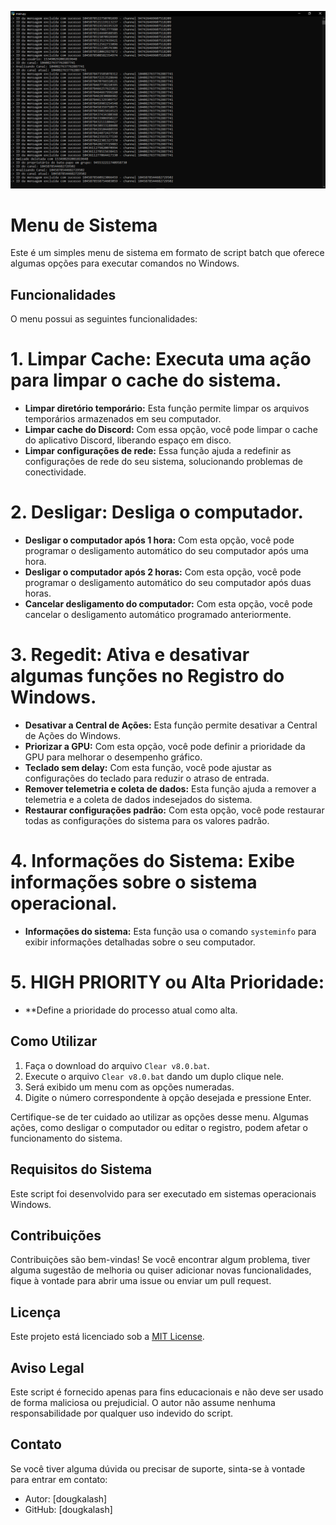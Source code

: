 ![](/temp/preview.png)

# Menu de Sistema

Este é um simples menu de sistema em formato de script batch que oferece algumas opções para executar comandos no Windows. 

## Funcionalidades

O menu possui as seguintes funcionalidades:

# 1. **Limpar Cache**: Executa uma ação para limpar o cache do sistema.
- **Limpar diretório temporário:** Esta função permite limpar os arquivos temporários armazenados em seu computador.
- **Limpar cache do Discord:** Com essa opção, você pode limpar o cache do aplicativo Discord, liberando espaço em disco.
- **Limpar configurações de rede:** Essa função ajuda a redefinir as configurações de rede do seu sistema, solucionando problemas de conectividade.


# 2. **Desligar**: Desliga o computador.
- **Desligar o computador após 1 hora:** Com esta opção, você pode programar o desligamento automático do seu computador após uma hora.
- **Desligar o computador após 2 horas:** Com esta opção, você pode programar o desligamento automático do seu computador após duas horas.
- **Cancelar desligamento do computador:** Com esta opção, você pode cancelar o desligamento automático programado anteriormente.

# 3. **Regedit**: Ativa e desativar algumas funções no Registro do Windows.
- **Desativar a Central de Ações:** Esta função permite desativar a Central de Ações do Windows.
- **Priorizar a GPU:** Com esta opção, você pode definir a prioridade da GPU para melhorar o desempenho gráfico.
- **Teclado sem delay:** Com esta função, você pode ajustar as configurações do teclado para reduzir o atraso de entrada.
- **Remover telemetria e coleta de dados:** Esta função ajuda a remover a telemetria e a coleta de dados indesejados do sistema.
- **Restaurar configurações padrão:** Com esta opção, você pode restaurar todas as configurações do sistema para os valores padrão.

# 4. **Informações do Sistema**: Exibe informações sobre o sistema operacional.
- **Informações do sistema:** Esta função usa o comando `systeminfo` para exibir informações detalhadas sobre o seu computador.

# 5. **HIGH PRIORITY ou Alta Prioridade**:
- **Define a prioridade do processo atual como alta.


## Como Utilizar

1. Faça o download do arquivo `Clear v8.0.bat`.
2. Execute o arquivo `Clear v8.0.bat` dando um duplo clique nele.
3. Será exibido um menu com as opções numeradas.
4. Digite o número correspondente à opção desejada e pressione Enter.

Certifique-se de ter cuidado ao utilizar as opções desse menu. Algumas ações, como desligar o computador ou editar o registro, podem afetar o funcionamento do sistema.

## Requisitos do Sistema

Este script foi desenvolvido para ser executado em sistemas operacionais Windows.

## Contribuições

Contribuições são bem-vindas! Se você encontrar algum problema, tiver alguma sugestão de melhoria ou quiser adicionar novas funcionalidades, fique à vontade para abrir uma issue ou enviar um pull request.

## Licença

Este projeto está licenciado sob a [MIT License](https://github.com/dougkalash/Clean-Temp/blob/main/LICENSE.txt).

## Aviso Legal

Este script é fornecido apenas para fins educacionais e não deve ser usado de forma maliciosa ou prejudicial. O autor não assume nenhuma responsabilidade por qualquer uso indevido do script.

## Contato

Se você tiver alguma dúvida ou precisar de suporte, sinta-se à vontade para entrar em contato:

- Autor: [dougkalash]
- GitHub: [dougkalash]
